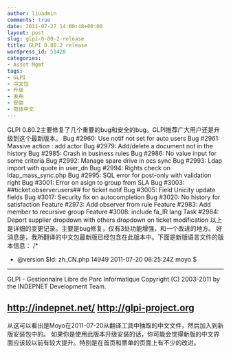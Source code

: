 ```yaml
---
author: liuadmin
comments: true
date: 2011-07-27 14:00:48+00:00
layout: post
slug: glpi-0-80-2-release
title: GLPI 0.80.2 release
wordpress_id: 51428
categories:
- Asset Mgmt
tags:
- GLPI
- 中文包
- 升级
- 发布
- 安装
- 简体中文
---
```


GLPI 0.80.2主要修复了几个重要的bug和安全的bug。GLPI推荐广大用户还是升级到这个最新版本。
    Bug #2960: Use notif not set for auto users
    Bug #2961: Massive action : add actor
    Bug #2979: Add/delete a document not in the history
    Bug #2985: Crash in business rules
    Bug #2986: No value input for some criteria
    Bug #2992: Manage spare drive in ocs sync
    Bug #2993: Ldap import with quote in user_dn
    Bug #2994: Rights check on ldap_mass_sync.php
    Bug #2995: SQL error for post-only with validation right
    Bug #3001: Error on asign to group from SLA
    Bug #3003: ##ticket.observerusers## for ticket notif
    Bug #3005: Field Unicity update fields
    Bug #3017: Security fix on autocompletion
    Bug #3020: No history for satisfaction
    Feature #2973: Add observer from rule
    Feature #2983: Add member to recursive group
    Feature #3008: include fa_IR lang
    Task #2984: Deport supplier dropdown with others dropdown on ticket modification
以上是详细的变更记录。主要是bug修复，仅有3处功能增强，和一个改进的地方。
好消息是，我所翻译的中文包最新版已经包含在此版本中。下面是新版语言文件的版本信息：
/*
 * @version $Id: zh_CN.php 14949 2011-07-20 06:25:24Z moyo $ 
 -------------------------------------------------------------------------
 GLPI - Gestionnaire Libre de Parc Informatique
 Copyright (C) 2003-2011 by the INDEPNET Development Team.
 
 http://indepnet.net/   http://glpi-project.org
 -------------------------------------------------------------------------
从这可以看出是Moyo在2011-07-20从翻译工具中抽取的中文文件，然后加入到新版安装包中的。
如果你是使用此版本升级安装的话，你可能会觉得新版的中文界面应该较以前有较大提升。特别是在首页和票单的页面上有不少的改进。

